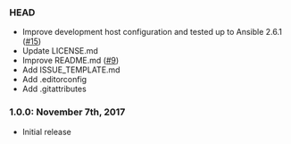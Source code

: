 ### HEAD
* Improve development host configuration and tested up to Ansible 2.6.1 ([#15](https://github.com/valentinocossar/trellis-database-uploads-migration/issues/15))
* Update LICENSE.md
* Improve README.md ([#9](https://github.com/valentinocossar/trellis-database-uploads-migration/issues/9))
* Add ISSUE_TEMPLATE.md
* Add .editorconfig
* Add .gitattributes

### 1.0.0: November 7th, 2017
* Initial release
